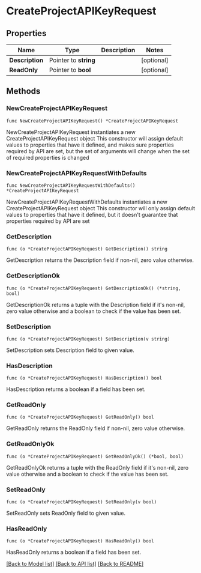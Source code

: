 # CreateProjectAPIKeyRequest

## Properties

Name | Type | Description | Notes
------------ | ------------- | ------------- | -------------
**Description** | Pointer to **string** |  | [optional] 
**ReadOnly** | Pointer to **bool** |  | [optional] 

## Methods

### NewCreateProjectAPIKeyRequest

`func NewCreateProjectAPIKeyRequest() *CreateProjectAPIKeyRequest`

NewCreateProjectAPIKeyRequest instantiates a new CreateProjectAPIKeyRequest object
This constructor will assign default values to properties that have it defined,
and makes sure properties required by API are set, but the set of arguments
will change when the set of required properties is changed

### NewCreateProjectAPIKeyRequestWithDefaults

`func NewCreateProjectAPIKeyRequestWithDefaults() *CreateProjectAPIKeyRequest`

NewCreateProjectAPIKeyRequestWithDefaults instantiates a new CreateProjectAPIKeyRequest object
This constructor will only assign default values to properties that have it defined,
but it doesn't guarantee that properties required by API are set

### GetDescription

`func (o *CreateProjectAPIKeyRequest) GetDescription() string`

GetDescription returns the Description field if non-nil, zero value otherwise.

### GetDescriptionOk

`func (o *CreateProjectAPIKeyRequest) GetDescriptionOk() (*string, bool)`

GetDescriptionOk returns a tuple with the Description field if it's non-nil, zero value otherwise
and a boolean to check if the value has been set.

### SetDescription

`func (o *CreateProjectAPIKeyRequest) SetDescription(v string)`

SetDescription sets Description field to given value.

### HasDescription

`func (o *CreateProjectAPIKeyRequest) HasDescription() bool`

HasDescription returns a boolean if a field has been set.

### GetReadOnly

`func (o *CreateProjectAPIKeyRequest) GetReadOnly() bool`

GetReadOnly returns the ReadOnly field if non-nil, zero value otherwise.

### GetReadOnlyOk

`func (o *CreateProjectAPIKeyRequest) GetReadOnlyOk() (*bool, bool)`

GetReadOnlyOk returns a tuple with the ReadOnly field if it's non-nil, zero value otherwise
and a boolean to check if the value has been set.

### SetReadOnly

`func (o *CreateProjectAPIKeyRequest) SetReadOnly(v bool)`

SetReadOnly sets ReadOnly field to given value.

### HasReadOnly

`func (o *CreateProjectAPIKeyRequest) HasReadOnly() bool`

HasReadOnly returns a boolean if a field has been set.


[[Back to Model list]](../README.md#documentation-for-models) [[Back to API list]](../README.md#documentation-for-api-endpoints) [[Back to README]](../README.md)


